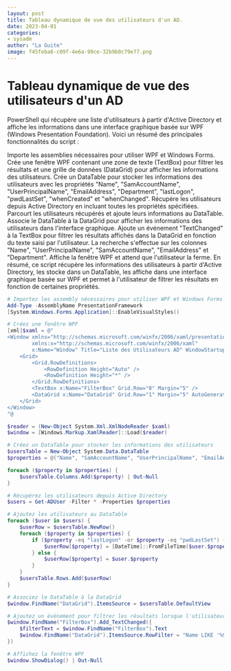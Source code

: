 ```yaml
---
layout: post
title: Tableau dynamique de vue des utilisateurs d'un AD.
date: 2023-04-01
categories:
- sysadm
author: "La Guite"
image: f45feba6-c09f-4e6a-99ce-32b9b0c79e77.png
---
```


# Tableau dynamique de vue des utilisateurs d'un AD

PowerShell qui récupère une liste d'utilisateurs à partir d'Active Directory et affiche les informations dans une interface graphique basée sur WPF (Windows Presentation Foundation). Voici un résumé des principales fonctionnalités du script :

Importe les assemblies nécessaires pour utiliser WPF et Windows Forms.
Crée une fenêtre WPF contenant une zone de texte (TextBox) pour filtrer les résultats et une grille de données (DataGrid) pour afficher les informations des utilisateurs.
Crée un DataTable pour stocker les informations des utilisateurs avec les propriétés "Name", "SamAccountName", "UserPrincipalName", "EmailAddress", "Department", "lastLogon", "pwdLastSet", "whenCreated" et "whenChanged".
Récupère les utilisateurs depuis Active Directory en incluant toutes les propriétés spécifiées.
Parcourt les utilisateurs récupérés et ajoute leurs informations au DataTable.
Associe le DataTable à la DataGrid pour afficher les informations des utilisateurs dans l'interface graphique.
Ajoute un événement "TextChanged" à la TextBox pour filtrer les résultats affichés dans la DataGrid en fonction du texte saisi par l'utilisateur. La recherche s'effectue sur les colonnes "Name", "UserPrincipalName", "SamAccountName", "EmailAddress" et "Department".
Affiche la fenêtre WPF et attend que l'utilisateur la ferme.
En résumé, ce script récupère les informations des utilisateurs à partir d'Active Directory, les stocke dans un DataTable, les affiche dans une interface graphique basée sur WPF et permet à l'utilisateur de filtrer les résultats en fonction de certaines propriétés.


```powershell
# Importez les assembly nécessaires pour utiliser WPF et Windows Forms
Add-Type -AssemblyName PresentationFramework
[System.Windows.Forms.Application]::EnableVisualStyles()

# Créez une fenêtre WPF
[xml]$xaml = @"
<Window xmlns="http://schemas.microsoft.com/winfx/2006/xaml/presentation"
        xmlns:x="http://schemas.microsoft.com/winfx/2006/xaml"
        x:Name="Window" Title="Liste des Utilisateurs AD" WindowStartupLocation="CenterScreen" Width="800" Height="600">
    <Grid>
        <Grid.RowDefinitions>
            <RowDefinition Height="Auto" />
            <RowDefinition Height="*" />
        </Grid.RowDefinitions>
        <TextBox x:Name="FilterBox" Grid.Row="0" Margin="5" />
        <DataGrid x:Name="DataGrid" Grid.Row="1" Margin="5" AutoGenerateColumns="True" />
    </Grid>
</Window>
"@

$reader = (New-Object System.Xml.XmlNodeReader $xaml)
$window = [Windows.Markup.XamlReader]::Load($reader)

# Créez un DataTable pour stocker les informations des utilisateurs
$usersTable = New-Object System.Data.DataTable
$properties = @("Name", "SamAccountName", "UserPrincipalName", "EmailAddress", "Department", "lastLogon", "pwdLastSet", "whenCreated", "whenChanged")

foreach ($property in $properties) {
    $usersTable.Columns.Add($property) | Out-Null
}

# Récupérez les utilisateurs depuis Active Directory
$users = Get-ADUser -Filter * -Properties $properties

# Ajoutez les utilisateurs au DataTable
foreach ($user in $users) {
    $userRow = $usersTable.NewRow()
    foreach ($property in $properties) {
        if ($property -eq "lastLogon" -or $property -eq "pwdLastSet") {
            $userRow[$property] = [DateTime]::FromFileTime($user.$property).ToString("yyyy-MM-dd - HH:mm:ss")
        } else {
            $userRow[$property] = $user.$property
        }
    }
    $usersTable.Rows.Add($userRow)
}

# Associez le DataTable à la DataGrid
$window.FindName("DataGrid").ItemsSource = $usersTable.DefaultView

# Ajoutez un événement pour filtrer les résultats lorsque l'utilisateur tape dans la TextBox
$window.FindName("FilterBox").Add_TextChanged({
    $filterText = $window.FindName("FilterBox").Text
    $window.FindName("DataGrid").ItemsSource.RowFilter = "Name LIKE '%$filterText%' OR UserPrincipalName LIKE '%$filterText%' OR SamAccountName LIKE '%$filterText%' OR EmailAddress LIKE '%$filterText%' OR Department LIKE '%$filterText%'"
})

# Affichez la fenêtre WPF
$window.ShowDialog() | Out-Null

```